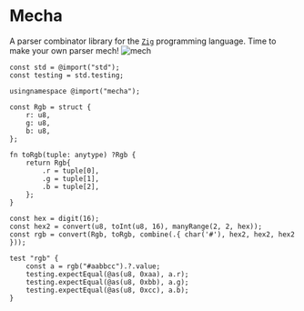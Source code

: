 # Mecha

A parser combinator library for the [`Zig`](https://ziglang.org/)
programming language. Time to make your own parser mech!
![mech](https://thumbs.gfycat.com/GrippingElatedAzurevasesponge-size_restricted.gif)

```zig
const std = @import("std");
const testing = std.testing;

usingnamespace @import("mecha");

const Rgb = struct {
    r: u8,
    g: u8,
    b: u8,
};

fn toRgb(tuple: anytype) ?Rgb {
    return Rgb{
        .r = tuple[0],
        .g = tuple[1],
        .b = tuple[2],
    };
}

const hex = digit(16);
const hex2 = convert(u8, toInt(u8, 16), manyRange(2, 2, hex));
const rgb = convert(Rgb, toRgb, combine(.{ char('#'), hex2, hex2, hex2 }));

test "rgb" {
    const a = rgb("#aabbcc").?.value;
    testing.expectEqual(@as(u8, 0xaa), a.r);
    testing.expectEqual(@as(u8, 0xbb), a.g);
    testing.expectEqual(@as(u8, 0xcc), a.b);
}
```

